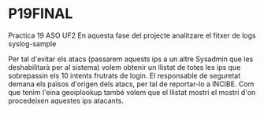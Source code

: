 # P19FINAL
Practica 19 ASO UF2
En aquesta fase del projecte analitzare el fitxer de logs syslog-sample

Per tal d'evitar els atacs (passarem aquests ips a un altre Sysadmin que les deshabilitarà per al sistema) volem obtenir un llistat de totes les ips que sobrepassin els 10 intents frutrats de login. El responsable de seguretat demana els països d'origen dels atacs, per tal de reportar-lo a INCIBE. Com que tenim l'eina geoiplookup també volem que el llistat mostri el mostri d'on procedeixen aquestes ips atacants.
